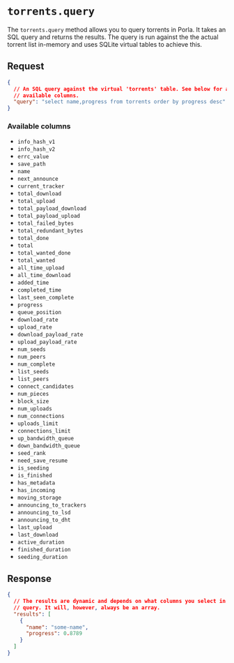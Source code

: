 # `torrents.query`

The `torrents.query` method allows you to query torrents in Porla. It takes an
SQL query and returns the results. The query is run against the the actual
torrent list in-memory and uses SQLite virtual tables to achieve this.

## Request

```json
{
  // An SQL query against the virtual 'torrents' table. See below for all
  // available columns.
  "query": "select name,progress from torrents order by progress desc"
}
```

### Available columns

 * `info_hash_v1`
 * `info_hash_v2`
 * `errc_value`
 * `save_path`
 * `name`
 * `next_announce`
 * `current_tracker`
 * `total_download`
 * `total_upload`
 * `total_payload_download`
 * `total_payload_upload`
 * `total_failed_bytes`
 * `total_redundant_bytes`
 * `total_done`
 * `total`
 * `total_wanted_done`
 * `total_wanted`
 * `all_time_upload`
 * `all_time_download`
 * `added_time`
 * `completed_time`
 * `last_seen_complete`
 * `progress`
 * `queue_position`
 * `download_rate`
 * `upload_rate`
 * `download_payload_rate`
 * `upload_payload_rate`
 * `num_seeds`
 * `num_peers`
 * `num_complete`
 * `list_seeds`
 * `list_peers`
 * `connect_candidates`
 * `num_pieces`
 * `block_size`
 * `num_uploads`
 * `num_connections`
 * `uploads_limit`
 * `connections_limit`
 * `up_bandwidth_queue`
 * `down_bandwidth_queue`
 * `seed_rank`
 * `need_save_resume`
 * `is_seeding`
 * `is_finished`
 * `has_metadata`
 * `has_incoming`
 * `moving_storage`
 * `announcing_to_trackers`
 * `announcing_to_lsd`
 * `announcing_to_dht`
 * `last_upload`
 * `last_download`
 * `active_duration`
 * `finished_duration`
 * `seeding_duration`

## Response

```json
{
  // The results are dynamic and depends on what columns you select in the
  // query. It will, however, always be an array.
  "results": [
    {
      "name": "some-name",
      "progress": 0.8789
    }
  ]
}
```
